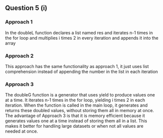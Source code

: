 ## Question 5 (i)
### Approach 1
In the doubleL function declares a list named res and iterates n-1 times in the for loop and multiplies i times 2 in every iteration and appends it into the array

### Approach 2
This approach has the same functionality as approach 1, it just uses list comprehension instead of appending the number in the list in each iteration

### Approach 3
The doubleG function is a generator that uses yield to produce values one at a time. It iterates n-1 times in the for loop, yielding i times 2 in each iteration. When the function is called in the main loop, it generates and returns these doubled values, without storing them all in memory at once.
The advantage of Approach 3 is that it is memory efficient because it generates values one at a time instead of storing them all in a list. This makes it better for handling large datasets or when not all values are needed at once.
